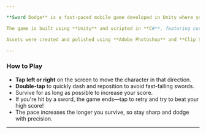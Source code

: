```yaml
---

**Sword Dodge** is a fast-paced mobile game developed in Unity where you play as a teapot-themed character dodging swords falling from the sky. The objective is simple—survive as long as possible by tapping the left or right side of the screen to move and double-tapping to dash. Sword Dodge combines lighthearted visuals with reactive gameplay, offering a fun and challenging experience for all ages.

The game is built using **Unity** and scripted in **C#**, featuring custom mobile input handling that differentiates between single taps and double taps using `TouchPhase` detection. Unity’s **physics system** drives the sword movement, while **object pooling** ensures optimized performance across Android devices. The **UI system** is used to manage score display, retry buttons, and gameplay feedback, all presented in portrait orientation for a seamless mobile experience.

Assets were created and polished using **Adobe Photoshop** and **Clip Studio Paint**, with sound effects edited in **Audacity**. The project is structured with modular scripts for player control, enemy spawning, and game state management—making it easy to expand with new features like power-ups, hazards, or cosmetics. Sword Dodge is currently available for Android and was tested across multiple devices using Unity Remote and local APK builds.

---
```


### How to Play

* **Tap left or right** on the screen to move the character in that direction.
* **Double-tap** to quickly dash and reposition to avoid fast-falling swords.
* Survive for as long as possible to increase your score.
* If you're hit by a sword, the game ends—tap to retry and try to beat your high score!
* The pace increases the longer you survive, so stay sharp and dodge with precision.

---

